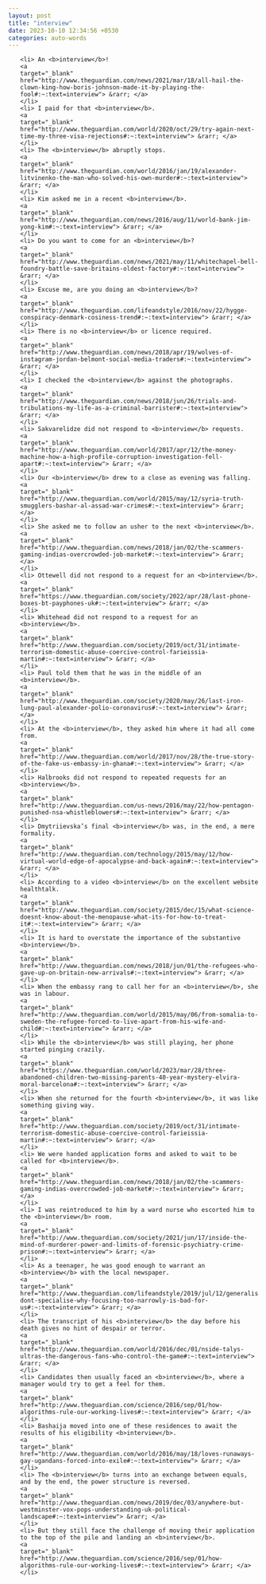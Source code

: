 ```yaml
---
layout: post
title: "interview"
date: 2023-10-10 12:34:56 +0530
categories: auto-words
---
```

<ol>

    <li> An <b>interview</b>!
    <a 
    target="_blank" 
    href="http://www.theguardian.com/news/2021/mar/18/all-hail-the-clown-king-how-boris-johnson-made-it-by-playing-the-fool#:~:text=interview"> &rarr; </a>
    </li>
    <li> I paid for that <b>interview</b>.
    <a 
    target="_blank" 
    href="http://www.theguardian.com/world/2020/oct/29/try-again-next-time-my-three-visa-rejections#:~:text=interview"> &rarr; </a>
    </li>
    <li> The <b>interview</b> abruptly stops.
    <a 
    target="_blank" 
    href="http://www.theguardian.com/world/2016/jan/19/alexander-litvinenko-the-man-who-solved-his-own-murder#:~:text=interview"> &rarr; </a>
    </li>
    <li> Kim asked me in a recent <b>interview</b>.
    <a 
    target="_blank" 
    href="http://www.theguardian.com/news/2016/aug/11/world-bank-jim-yong-kim#:~:text=interview"> &rarr; </a>
    </li>
    <li> Do you want to come for an <b>interview</b>?
    <a 
    target="_blank" 
    href="http://www.theguardian.com/news/2021/may/11/whitechapel-bell-foundry-battle-save-britains-oldest-factory#:~:text=interview"> &rarr; </a>
    </li>
    <li> Excuse me, are you doing an <b>interview</b>?
    <a 
    target="_blank" 
    href="http://www.theguardian.com/lifeandstyle/2016/nov/22/hygge-conspiracy-denmark-cosiness-trend#:~:text=interview"> &rarr; </a>
    </li>
    <li> There is no <b>interview</b> or licence required.
    <a 
    target="_blank" 
    href="http://www.theguardian.com/news/2018/apr/19/wolves-of-instagram-jordan-belmont-social-media-traders#:~:text=interview"> &rarr; </a>
    </li>
    <li> I checked the <b>interview</b> against the photographs.
    <a 
    target="_blank" 
    href="http://www.theguardian.com/news/2018/jun/26/trials-and-tribulations-my-life-as-a-criminal-barrister#:~:text=interview"> &rarr; </a>
    </li>
    <li> Sakvarelidze did not respond to <b>interview</b> requests.
    <a 
    target="_blank" 
    href="http://www.theguardian.com/world/2017/apr/12/the-money-machine-how-a-high-profile-corruption-investigation-fell-apart#:~:text=interview"> &rarr; </a>
    </li>
    <li> Our <b>interview</b> drew to a close as evening was falling.
    <a 
    target="_blank" 
    href="http://www.theguardian.com/world/2015/may/12/syria-truth-smugglers-bashar-al-assad-war-crimes#:~:text=interview"> &rarr; </a>
    </li>
    <li> She asked me to follow an usher to the next <b>interview</b>.
    <a 
    target="_blank" 
    href="http://www.theguardian.com/news/2018/jan/02/the-scammers-gaming-indias-overcrowded-job-market#:~:text=interview"> &rarr; </a>
    </li>
    <li> Ottewell did not respond to a request for an <b>interview</b>.
    <a 
    target="_blank" 
    href="https://www.theguardian.com/society/2022/apr/28/last-phone-boxes-bt-payphones-uk#:~:text=interview"> &rarr; </a>
    </li>
    <li> Whitehead did not respond to a request for an <b>interview</b>.
    <a 
    target="_blank" 
    href="http://www.theguardian.com/society/2019/oct/31/intimate-terrorism-domestic-abuse-coercive-control-farieissia-martin#:~:text=interview"> &rarr; </a>
    </li>
    <li> Paul told them that he was in the middle of an <b>interview</b>.
    <a 
    target="_blank" 
    href="http://www.theguardian.com/society/2020/may/26/last-iron-lung-paul-alexander-polio-coronavirus#:~:text=interview"> &rarr; </a>
    </li>
    <li> At the <b>interview</b>, they asked him where it had all come from.
    <a 
    target="_blank" 
    href="http://www.theguardian.com/world/2017/nov/28/the-true-story-of-the-fake-us-embassy-in-ghana#:~:text=interview"> &rarr; </a>
    </li>
    <li> Halbrooks did not respond to repeated requests for an <b>interview</b>.
    <a 
    target="_blank" 
    href="http://www.theguardian.com/us-news/2016/may/22/how-pentagon-punished-nsa-whistleblowers#:~:text=interview"> &rarr; </a>
    </li>
    <li> Dmytriievska’s final <b>interview</b> was, in the end, a mere formality.
    <a 
    target="_blank" 
    href="http://www.theguardian.com/technology/2015/may/12/how-virtual-world-edge-of-apocalypse-and-back-again#:~:text=interview"> &rarr; </a>
    </li>
    <li> According to a video <b>interview</b> on the excellent website healthtalk.
    <a 
    target="_blank" 
    href="http://www.theguardian.com/society/2015/dec/15/what-science-doesnt-know-about-the-menopause-what-its-for-how-to-treat-it#:~:text=interview"> &rarr; </a>
    </li>
    <li> It is hard to overstate the importance of the substantive <b>interview</b>.
    <a 
    target="_blank" 
    href="http://www.theguardian.com/news/2018/jun/01/the-refugees-who-gave-up-on-britain-new-arrivals#:~:text=interview"> &rarr; </a>
    </li>
    <li> When the embassy rang to call her for an <b>interview</b>, she was in labour.
    <a 
    target="_blank" 
    href="http://www.theguardian.com/world/2015/may/06/from-somalia-to-sweden-the-refugee-forced-to-live-apart-from-his-wife-and-child#:~:text=interview"> &rarr; </a>
    </li>
    <li> While the <b>interview</b> was still playing, her phone started pinging crazily.
    <a 
    target="_blank" 
    href="https://www.theguardian.com/world/2023/mar/28/three-abandoned-children-two-missing-parents-40-year-mystery-elvira-moral-barcelona#:~:text=interview"> &rarr; </a>
    </li>
    <li> When she returned for the fourth <b>interview</b>, it was like something giving way.
    <a 
    target="_blank" 
    href="http://www.theguardian.com/society/2019/oct/31/intimate-terrorism-domestic-abuse-coercive-control-farieissia-martin#:~:text=interview"> &rarr; </a>
    </li>
    <li> We were handed application forms and asked to wait to be called for <b>interview</b>.
    <a 
    target="_blank" 
    href="http://www.theguardian.com/news/2018/jan/02/the-scammers-gaming-indias-overcrowded-job-market#:~:text=interview"> &rarr; </a>
    </li>
    <li> I was reintroduced to him by a ward nurse who escorted him to the <b>interview</b> room.
    <a 
    target="_blank" 
    href="http://www.theguardian.com/society/2021/jun/17/inside-the-mind-of-murderer-power-and-limits-of-forensic-psychiatry-crime-prison#:~:text=interview"> &rarr; </a>
    </li>
    <li> As a teenager, he was good enough to warrant an <b>interview</b> with the local newspaper.
    <a 
    target="_blank" 
    href="http://www.theguardian.com/lifeandstyle/2019/jul/12/generalise-dont-specialise-why-focusing-too-narrowly-is-bad-for-us#:~:text=interview"> &rarr; </a>
    </li>
    <li> The transcript of his <b>interview</b> the day before his death gives no hint of despair or terror.
    <a 
    target="_blank" 
    href="http://www.theguardian.com/world/2016/dec/01/nside-talys-ultras-the-dangerous-fans-who-control-the-game#:~:text=interview"> &rarr; </a>
    </li>
    <li> Candidates then usually faced an <b>interview</b>, where a manager would try to get a feel for them.
    <a 
    target="_blank" 
    href="http://www.theguardian.com/science/2016/sep/01/how-algorithms-rule-our-working-lives#:~:text=interview"> &rarr; </a>
    </li>
    <li> Bashaija moved into one of these residences to await the results of his eligibility <b>interview</b>.
    <a 
    target="_blank" 
    href="http://www.theguardian.com/world/2016/may/18/loves-runaways-gay-ugandans-forced-into-exile#:~:text=interview"> &rarr; </a>
    </li>
    <li> The <b>interview</b> turns into an exchange between equals, and by the end, the power structure is reversed.
    <a 
    target="_blank" 
    href="http://www.theguardian.com/news/2019/dec/03/anywhere-but-westminster-vox-pops-understanding-uk-political-landscape#:~:text=interview"> &rarr; </a>
    </li>
    <li> But they still face the challenge of moving their application to the top of the pile and landing an <b>interview</b>.
    <a 
    target="_blank" 
    href="http://www.theguardian.com/science/2016/sep/01/how-algorithms-rule-our-working-lives#:~:text=interview"> &rarr; </a>
    </li>